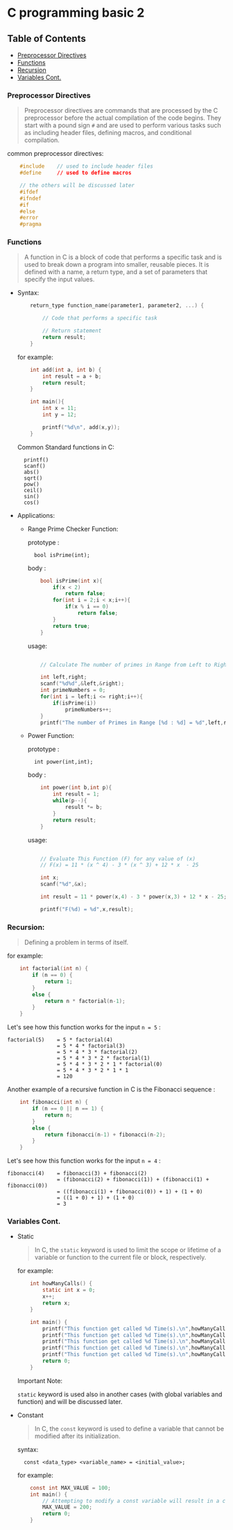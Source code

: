 # C programming basic 2

## Table of Contents

- [Preprocessor Directives](#preprocessor-directives)
- [Functions](#functions)
- [Recursion](#recursion)
- [Variables Cont.](#variables-cont)

### Preprocessor Directives

> Preprocessor directives are commands that are processed by the C preprocessor before the actual compilation of the code begins. They start with a pound sign `#` and are used to perform various tasks such as including header files, defining macros, and conditional compilation.

common preprocessor directives:

```C
    #include    // used to include header files
    #define     // used to define macros

    // the others will be discussed later
    #ifdef
    #ifndef
    #if
    #else
    #error
    #pragma
```

### Functions

> A function in C is a block of code that performs a specific task and is used to break down a program into smaller, reusable pieces. It is defined with a name, a return type, and a set of parameters that specify the input values.

- Syntax:

  ```C
      return_type function_name(parameter1, parameter2, ...) {

          // Code that performs a specific task

          // Return statement
          return result;
      }
  ```

  for example:

  ```C
      int add(int a, int b) {
          int result = a + b;
          return result;
      }

      int main(){
          int x = 11;
          int y = 12;

          printf("%d\n", add(x,y));
      }
  ```

  Common Standard functions in C:

        printf()
        scanf()
        abs()
        sqrt()
        pow()
        ceil()
        sin()
        cos()

- Applications:

  - Range Prime Checker Function:

    prototype :

          bool isPrime(int);

    body :

    ```C
        bool isPrime(int x){
            if(x < 2)
                return false;
            for(int i = 2;i < x;i++){
                if(x % i == 0)
                    return false;
            }
            return true;
        }
    ```

    usage:

    ```C

        // Calculate The number of primes in Range from Left to Right

        int left,right;
        scanf("%d%d",&left,&right);
        int primeNumbers = 0;
        for(int i = left;i <= right;i++){
            if(isPrime(i))
                primeNumbers++;
        }
        printf("The number of Primes in Range [%d : %d] = %d",left,right,primeNumbers);


    ```

  - Power Function:

    prototype :

          int power(int,int);

    body :

    ```C
        int power(int b,int p){
            int result = 1;
            while(p--){
                result *= b;
            }
            return result;
        }
    ```

    usage:

    ```C

        // Evaluate This Function (F) for any value of (x)
        // F(x) = 11 * (x ^ 4) - 3 * (x ^ 3) + 12 * x  - 25

        int x;
        scanf("%d",&x);

        int result = 11 * power(x,4) - 3 * power(x,3) + 12 * x - 25;

        printf("F(%d) = %d",x,result);


    ```

### Recursion:

> Defining a problem in terms of itself.

for example:

```C
    int factorial(int n) {
        if (n == 0) {
            return 1;
        }
        else {
            return n * factorial(n-1);
        }
    }
```

Let's see how this function works for the input `n = 5` :

    factorial(5)    = 5 * factorial(4)
                    = 5 * 4 * factorial(3)
                    = 5 * 4 * 3 * factorial(2)
                    = 5 * 4 * 3 * 2 * factorial(1)
                    = 5 * 4 * 3 * 2 * 1 * factorial(0)
                    = 5 * 4 * 3 * 2 * 1 * 1
                    = 120

Another example of a recursive function in C is the Fibonacci sequence :

```C
    int fibonacci(int n) {
        if (n == 0 || n == 1) {
            return n;
        }
        else {
            return fibonacci(n-1) + fibonacci(n-2);
        }
    }

```

Let's see how this function works for the input `n = 4` :

    fibonacci(4)    = fibonacci(3) + fibonacci(2)
                    = (fibonacci(2) + fibonacci(1)) + (fibonacci(1) + fibonacci(0))
                    = ((fibonacci(1) + fibonacci(0)) + 1) + (1 + 0)
                    = ((1 + 0) + 1) + (1 + 0)
                    = 3

### Variables Cont.

- Static

  > In C, the `static` keyword is used to limit the scope or lifetime of a variable or function to the current file or block, respectively.

  for example:

  ```C
      int howManyCalls() {
          static int x = 0;
          x++;
          return x;
      }

      int main() {
          printf("This function get called %d Time(s).\n",howManyCalls()); // 1
          printf("This function get called %d Time(s).\n",howManyCalls()); // 2
          printf("This function get called %d Time(s).\n",howManyCalls()); // 3
          printf("This function get called %d Time(s).\n",howManyCalls()); // 4
          printf("This function get called %d Time(s).\n",howManyCalls()); // 5
          return 0;
      }

  ```

  Important Note:

  `static` keyword is used also in another cases (with global variables and function) and will be discussed later.

- Constant

    > In C, the `const` keyword is used to define a variable that cannot be modified after its initialization.

    syntax:

        const <data_type> <variable_name> = <initial_value>;


    for example:
    ```C
        const int MAX_VALUE = 100;
        int main() {
            // Attempting to modify a const variable will result in a compiler error
            MAX_VALUE = 200;
            return 0;
        }
    ```
